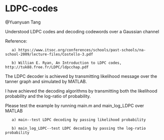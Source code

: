 # LDPC-codes

@Yuanyuan Tang

Understood LDPC codes and decoding codewords over a Gaussian channel

Reference: 
        
       a) https://www.itsoc.org/conferences/schools/past-schools/na-school-2009/lecture-files/Costello-3.pdf
       
       b) Willian E. Ryan, An Introduction to LDPC codes, http://tuk88.free.fr/LDPC/ldpcchap.pdf


The LDPC decoder is achieved by transmitting likelihood message over the tanner graph and simulated by MATLAB. 


I have achieved the decoding algorithms by transmitting both the likelihood probability and the log-ratio of probability. 


Please test the example by running main.m and main_log_LDPC over MATLAB
   
       a) main--test LDPC decoding by passing likelihood probability
   
       b) main_log_LDPC--test LDPC decoding by passing the log-ratio probability


